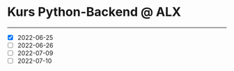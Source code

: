 # Kurs Python-Backend @ ALX

---

- [x] 2022-06-25
- [ ] 2022-06-26
- [ ] 2022-07-09
- [ ] 2022-07-10
